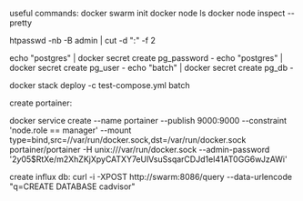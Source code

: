 useful commands:
docker swarm init
docker node ls
docker node inspect <NODEID> --pretty

htpasswd -nb -B admin <password> | cut -d ":" -f 2

echo "postgres" | docker secret create pg_password -
echo "postgres" | docker secret create pg_user -
echo "batch" | docker secret create pg_db -



docker stack deploy -c test-compose.yml batch

create portainer:

docker service create --name portainer     --publish 9000:9000     --constraint 'node.role == manager'     --mount type=bind,src=//var/run/docker.sock,dst=/var/run/docker.sock     portainer/portainer     -H unix:///var/run/docker.sock --admin-password '$2y$05$RtXe/m2XhZKjXpyCATXY7eUlVsuSsqarCDJd1eI41AT0GG6wJzAWi'

create influx db:
curl -i -XPOST http://swarm:8086/query --data-urlencode "q=CREATE DATABASE cadvisor"